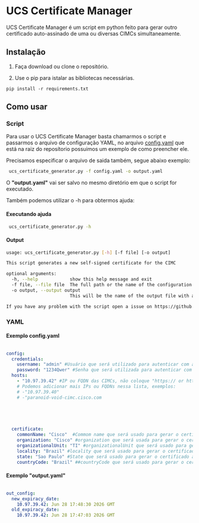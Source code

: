 # UCS Certificate Manager

UCS Certificate Manager é um script em python feito para gerar outro certificado auto-assinado de uma ou diversas CIMCs simultaneamente.

## Instalação

1. Faça download ou clone o repositório.

2. Use o pip para istalar as bibliotecas necessárias.

~~~
pip install -r requirements.txt
~~~


## Como usar


### Script

Para usar o UCS Certificate Manager basta chamarmos o script e passarmos o arquivo de configuração YAML, no arquivo [config.yaml](../main/config.yaml) que está na raiz do reposítorio possuimos um exemplo de como preencher ele.

Precisamos especificar o arquivo de saida também, segue abaixo exemplo:
```bash
 ucs_certificate_generator.py -f config.yaml -o output.yaml
```
O **"output.yaml"** vai ser salvo no mesmo diretório em que o script for executado.

Também podemos utilizar o -h para obtermos ajuda:

#### Executando ajuda

```bash
 ucs_certificate_generator.py -h
```

#### Output 

```bash
usage: ucs_certificate_generator.py [-h] [-f file] [-o output]

This script generates a new self-signed certificate for the CIMC

optional arguments:
  -h, --help            show this help message and exit
  -f file, --file file  The full path or the name of the configuration YAML file, just use the name if the configuration file is in the same directory as the script      
  -o output, --output output
                        This will be the name of the output file with all the old certificates expiracy dates and new certificates expiracy dates

If you have any problem with the script open a issue on https://github.com/Tidebinder, or make your own pull request
```

### YAML

#### Exemplo config.yaml
```yaml

config:
  credentials:
    username: "admin" #Usuário que será utilizado para autenticar com a CIMC
    password: "1234Qwer" #Senha que será utilizada para autenticar com a CIMC
  hosts:
    - "10.97.39.42" #IP ou FQDN das CIMCs, não coloque "https:// or http://"
    # Podemos adicionar mais IPs ou FQDNs nessa lista, exemplos:
    # -"10.97.39.40"
    # -"paranoid-void-cimc.cisco.com

    



  certificate:
    commonName: "Cisco"  #Commom name que será usado para gerar o certificado auto-assinado, qualquer string
    organization: "Cisco" #organization que será usada para gerar o certificado auto-assinado, qualquer string
    organizationalUnit: "TI" #organizationalUnit que será usado para gerar o certificado auto-assinado, qualquer string
    locality: "Brazil" #locality que será usado para gerar o certificado auto-assinado, qualquer string
    state: "Sao Paulo" #State que será usado para gerar o certificado auto-assinado, qualquer string
    countryCode: "Brazil" ##countryCode que será usado para gerar o certificado auto-assinado, utilize o nome do país em Inglês 

```

#### Exemplo "output.yaml"

```yaml

out_config:
  new_expiracy_date:
    10.97.39.42: Jun 28 17:48:30 2026 GMT
  old_expiracy_date:
    10.97.39.42: Jun 28 17:47:03 2026 GMT

```